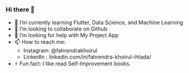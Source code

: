 ### Hi there 👋


- 🌱 I’m currently learning Flutter, Data Science, and Machine Learning
- 👯 I’m looking to collaborate on Github
- 🤔 I’m looking for help with My Project App
- 📫 How to reach me:
  -  Instagram: @fahrendrakhoirul
  -  LinkedIn : linkedin.com/in/fahrendra-khoirul-ihtada/
- ⚡ Fun fact: I like read Self-Improvement books.

